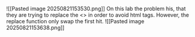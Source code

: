 
![[Pasted image 20250821153530.png]]
On this lab the problem his, that they are trying to replace the <> in order to avoid html tags. However, the replace function only swap the first hit. 
![[Pasted image 20250821153638.png]]